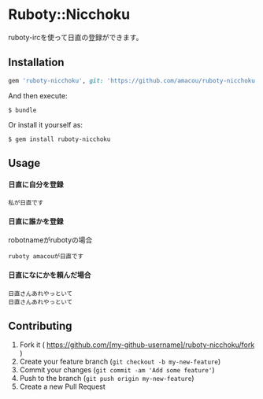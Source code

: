 # Ruboty::Nicchoku

ruboty-ircを使って日直の登録ができます。

## Installation

```ruby
gem 'ruboty-nicchoku', git: 'https://github.com/amacou/ruboty-nicchoku'
```

And then execute:

    $ bundle

Or install it yourself as:

    $ gem install ruboty-nicchoku

## Usage

#### 日直に自分を登録

```
私が日直です
```

#### 日直に誰かを登録
robotnameがrubotyの場合

```
ruboty amacouが日直です
```

#### 日直になにかを頼んだ場合

```
日直さんあれやっといて
日直さんあれやっといて

```

## Contributing

1. Fork it ( https://github.com/[my-github-username]/ruboty-nicchoku/fork )
2. Create your feature branch (`git checkout -b my-new-feature`)
3. Commit your changes (`git commit -am 'Add some feature'`)
4. Push to the branch (`git push origin my-new-feature`)
5. Create a new Pull Request
